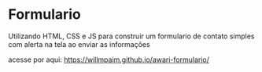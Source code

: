 # Formulario #

<p>Utilizando HTML, CSS e JS para construir um formulario de contato simples com alerta na tela ao enviar as informações</p>

acesse por aqui: https://willmpaim.github.io/awari-formulario/
